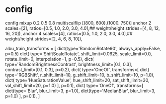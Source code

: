 # config
config
mixup 0.2 0.5 0.8
multiscalflip [(800, 600),(1000. 750)]
anchor 2    scales=[2],
            ratios=[0.5, 1.0, 2.0, 3.0, 4.0],## weight/height
            strides=[4, 8, 12, 16, 20]),
anchor 4    scales=[4],
            ratios=[0.5, 1.0, 2.0, 3.0, 4.0],## weight/height
            strides=[2, 4, 6, 8, 10]),

albu_train_transforms = [
    dict(type='RandomRotate90', always_apply=False, p=0.5)
	dict(
        type='ShiftScaleRotate',
        shift_limit=0.0625,
        scale_limit=0.0,
        rotate_limit=0,
        interpolation=1,
        p=0.5),
    dict(
        type='RandomBrightnessContrast',
        brightness_limit=[0.1, 0.3],
        contrast_limit=[0.1, 0.3],
        p=0.2),
    dict(
        type='OneOf',
        transforms=[
            dict(
                type='RGBShift',
                r_shift_limit=10,
                g_shift_limit=10,
                b_shift_limit=10,
                p=1.0),
            dict(
                type='HueSaturationValue',
                hue_shift_limit=20,
                sat_shift_limit=30,
                val_shift_limit=20,
                p=1.0)
        ],
        p=0.1),
    dict(
        type='OneOf',
        transforms=[
            dict(type='Blur', blur_limit=3, p=1.0),
            dict(type='MedianBlur', blur_limit=3, p=1.0)
        ],
        p=0.1),
]
